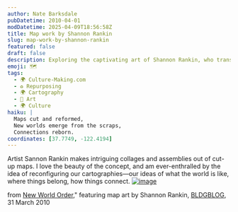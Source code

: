 ```yaml
---
author: Nate Barksdale
pubDatetime: 2010-04-01
modDatetime: 2025-04-09T18:56:58Z
title: Map work by Shannon Rankin
slug: map-work-by-shannon-rankin
featured: false
draft: false
description: Exploring the captivating art of Shannon Rankin, who transforms cut-up maps into thought-provoking collages that challenge our perceptions of geography and connection.
emoji: 🗺️
tags:
  - 🌍 Culture-Making.com
  - ♻️ Repurposing
  - 🌍 Cartography
  - 🎨 Art
  - 🌍 Culture
haiku: |
  Maps cut and reformed,  
  New worlds emerge from the scraps,  
  Connections reborn.
coordinates: [37.7749, -122.4194]
---
```


Artist Sannon Rankin makes intriguing collages and assemblies out of cut-up maps. I love the beauty of the concept, and am ever-enthralled by the idea of reconfiguring our cartographies—our ideas of what the world is like, where things belong, how things connect. [![image](http://culture-making.com/media/4478271273_23d0edb045_o.jpg)](http://bldgblog.blogspot.com/2010/03/new-world-order.html)

from [New World Order](http://bldgblog.blogspot.com/2010/03/new-world-order.html)," featuring map art by Shannon Rankin, [BLDGBLOG](http://bldgblog.blogspot.com/2010/03/new-world-order.html), 31 March 2010
